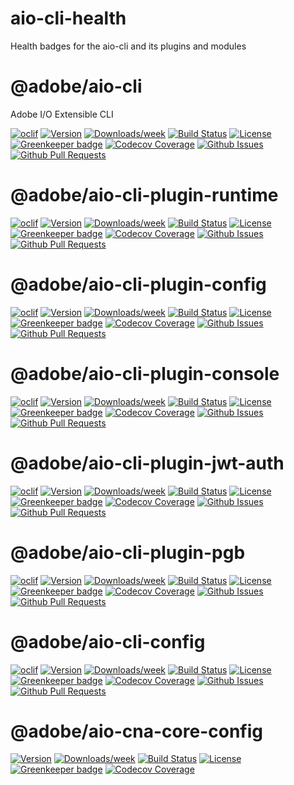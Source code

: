 <!--
Copyright Adobe. All rights reserved.
This file is licensed to you under the Apache License, Version 2.0 (the "License");
you may not use this file except in compliance with the License. You may obtain a copy
of the License at http://www.apache.org/licenses/LICENSE-2.0

Unless required by applicable law or agreed to in writing, software distributed under
the License is distributed on an "AS IS" BASIS, WITHOUT WARRANTIES OR REPRESENTATIONS
OF ANY KIND, either express or implied. See the License for the specific language
governing permissions and limitations under the License.
-->

# aio-cli-health
Health badges for the aio-cli and its plugins and modules

@adobe/aio-cli
===

Adobe I/O Extensible CLI

[![oclif](https://img.shields.io/badge/cli-oclif-brightgreen.svg)](https://oclif.io)
[![Version](https://img.shields.io/npm/v/@adobe/aio-cli.svg)](https://npmjs.org/package/@adobe/aio-cli)
[![Downloads/week](https://img.shields.io/npm/dw/@adobe/aio-cli.svg)](https://npmjs.org/package/@adobe/aio-cli)
[![Build Status](https://travis-ci.com/adobe/aio-cli.svg?branch=master)](https://travis-ci.com/adobe/aio-cli)
[![License](https://img.shields.io/badge/License-Apache%202.0-blue.svg)](https://opensource.org/licenses/Apache-2.0) 
[![Greenkeeper badge](https://badges.greenkeeper.io/adobe/aio-cli.svg)](https://greenkeeper.io/)
[![Codecov Coverage](https://img.shields.io/codecov/c/github/adobe/aio-cli/master.svg?style=flat-square)](https://codecov.io/gh/adobe/aio-cli/)
[![Github Issues](https://img.shields.io/github/issues/adobe/aio-cli.svg)](https://github.com/adobe/aio-cli/issues)
[![Github Pull Requests](https://img.shields.io/github/issues-pr/adobe/aio-cli.svg)](https://github.com/adobe/aio-cli/pulls)

@adobe/aio-cli-plugin-runtime
===

[![oclif](https://img.shields.io/badge/cli-oclif-brightgreen.svg)](https://oclif.io)
[![Version](https://img.shields.io/npm/v/@adobe/aio-cli-plugin-runtime.svg)](https://npmjs.org/package/@adobe/aio-cli-plugin-runtime)
[![Downloads/week](https://img.shields.io/npm/dw/@adobe/aio-cli-plugin-runtime.svg)](https://npmjs.org/package/@adobe/aio-cli-plugin-runtime)
[![Build Status](https://travis-ci.com/adobe/aio-cli-plugin-runtime.svg?branch=master)](https://travis-ci.com/adobe/aio-cli-plugin-runtime)
[![License](https://img.shields.io/badge/License-Apache%202.0-blue.svg)](https://opensource.org/licenses/Apache-2.0)
[![Greenkeeper badge](https://badges.greenkeeper.io/adobe/aio-cli-plugin-runtime.svg)](https://greenkeeper.io/)
[![Codecov Coverage](https://img.shields.io/codecov/c/github/adobe/aio-cli-plugin-runtime/master.svg?style=flat-square)](https://codecov.io/gh/adobe/aio-cli-plugin-runtime/)
[![Github Issues](https://img.shields.io/github/issues/adobe/aio-cli-plugin-runtime.svg)](https://github.com/adobe/aio-cli-plugin-runtime/issues)
[![Github Pull Requests](https://img.shields.io/github/issues-pr/adobe/aio-cli-plugin-runtime.svg)](https://github.com/adobe/aio-cli-plugin-runtime/pulls)


@adobe/aio-cli-plugin-config
===

[![oclif](https://img.shields.io/badge/cli-oclif-brightgreen.svg)](https://oclif.io)
[![Version](https://img.shields.io/npm/v/@adobe/aio-cli-plugin-config.svg)](https://npmjs.org/package/@adobe/aio-cli-plugin-config)
[![Downloads/week](https://img.shields.io/npm/dw/@adobe/aio-cli-plugin-config.svg)](https://npmjs.org/package/@adobe/aio-cli-plugin-config)
[![Build Status](https://travis-ci.com/adobe/aio-cli-plugin-config.svg?branch=master)](https://travis-ci.com/adobe/aio-cli-plugin-config)
[![License](https://img.shields.io/badge/License-Apache%202.0-blue.svg)](https://opensource.org/licenses/Apache-2.0) 
[![Greenkeeper badge](https://badges.greenkeeper.io/adobe/aio-cli-plugin-config.svg)](https://greenkeeper.io/)
[![Codecov Coverage](https://img.shields.io/codecov/c/github/adobe/aio-cli-plugin-config/master.svg?style=flat-square)](https://codecov.io/gh/adobe/aio-cli-plugin-config/)
[![Github Issues](https://img.shields.io/github/issues/adobe/aio-cli-plugin-config.svg)](https://github.com/adobe/aio-cli-plugin-config/issues)
[![Github Pull Requests](https://img.shields.io/github/issues-pr/adobe/aio-cli-plugin-config.svg)](https://github.com/adobe/aio-cli-plugin-config/pulls)

@adobe/aio-cli-plugin-console
===

[![oclif](https://img.shields.io/badge/cli-oclif-brightgreen.svg)](https://oclif.io)
[![Version](https://img.shields.io/npm/v/@adobe/aio-cli-plugin-console.svg)](https://npmjs.org/package/@adobe/aio-cli-plugin-console)
[![Downloads/week](https://img.shields.io/npm/dw/@adobe/aio-cli-plugin-console.svg)](https://npmjs.org/package/@adobe/aio-cli-plugin-console)
[![Build Status](https://travis-ci.com/adobe/aio-cli-plugin-console.svg?branch=master)](https://travis-ci.com/adobe/aio-cli-plugin-console)
[![License](https://img.shields.io/badge/License-Apache%202.0-blue.svg)](https://opensource.org/licenses/Apache-2.0) 
[![Greenkeeper badge](https://badges.greenkeeper.io/adobe/aio-cli-plugin-console.svg)](https://greenkeeper.io/)
[![Codecov Coverage](https://img.shields.io/codecov/c/github/adobe/aio-cli-plugin-console/master.svg?style=flat-square)](https://codecov.io/gh/adobe/aio-cli-plugin-console/)
[![Github Issues](https://img.shields.io/github/issues/adobe/aio-cli-plugin-console.svg)](https://github.com/adobe/aio-cli-plugin-console/issues)
[![Github Pull Requests](https://img.shields.io/github/issues-pr/adobe/aio-cli-plugin-console.svg)](https://github.com/adobe/aio-cli-plugin-console/pulls)

@adobe/aio-cli-plugin-jwt-auth
=======================

[![oclif](https://img.shields.io/badge/cli-oclif-brightgreen.svg)](https://oclif.io)
[![Version](https://img.shields.io/npm/v/@adobe/aio-cli-plugin-jwt-auth.svg)](https://npmjs.org/package/@adobe/aio-cli-plugin-jwt-auth)
[![Downloads/week](https://img.shields.io/npm/dw/@adobe/aio-cli-plugin-jwt-auth.svg)](https://npmjs.org/package/@adobe/aio-cli-plugin-jwt-auth)
[![Build Status](https://travis-ci.com/adobe/aio-cli-plugin-jwt-auth.svg?branch=master)](https://travis-ci.com/adobe/aio-cli-plugin-jwt-auth)
[![License](https://img.shields.io/badge/License-Apache%202.0-blue.svg)](https://opensource.org/licenses/Apache-2.0) 
[![Greenkeeper badge](https://badges.greenkeeper.io/adobe/aio-cli-plugin-jwt-auth.svg)](https://greenkeeper.io/)
[![Codecov Coverage](https://img.shields.io/codecov/c/github/adobe/aio-cli-plugin-jwt-auth/master.svg?style=flat-square)](https://codecov.io/gh/adobe/aio-cli-plugin-jwt-auth/)
[![Github Issues](https://img.shields.io/github/issues/adobe/aio-cli-plugin-jwt-auth.svg)](https://github.com/adobe/aio-cli-plugin-jwt-auth/issues)
[![Github Pull Requests](https://img.shields.io/github/issues-pr/adobe/aio-cli-plugin-jwt-auth.svg)](https://github.com/adobe/aio-cli-plugin-jwt-auth/pulls)

@adobe/aio-cli-plugin-pgb
=======================

[![oclif](https://img.shields.io/badge/cli-oclif-brightgreen.svg)](https://oclif.io)
[![Version](https://img.shields.io/npm/v/@adobe/aio-cli-plugin-pgb.svg)](https://npmjs.org/package/@adobe/aio-cli-plugin-pgb)
[![Downloads/week](https://img.shields.io/npm/dw/@adobe/aio-cli-plugin-pgb.svg)](https://npmjs.org/package/@adobe/aio-cli-plugin-pgb)
[![Build Status](https://travis-ci.com/adobe/aio-cli-plugin-pgb.svg?branch=master)](https://travis-ci.com/adobe/aio-cli-plugin-pgb)
[![License](https://img.shields.io/badge/License-Apache%202.0-blue.svg)](https://opensource.org/licenses/Apache-2.0) 
[![Greenkeeper badge](https://badges.greenkeeper.io/adobe/aio-cli-plugin-pgb.svg)](https://greenkeeper.io/)
[![Codecov Coverage](https://img.shields.io/codecov/c/github/adobe/aio-cli-plugin-pgb/master.svg?style=flat-square)](https://codecov.io/gh/adobe/aio-cli-plugin-pgb/)
[![Github Issues](https://img.shields.io/github/issues/adobe/aio-cli-plugin-pgb.svg)](https://github.com/adobe/aio-cli-plugin-pgb/issues)
[![Github Pull Requests](https://img.shields.io/github/issues-pr/adobe/aio-cli-plugin-pgb.svg)](https://github.com/adobe/aio-cli-plugin-pgb/pulls)

@adobe/aio-cli-config
=======================

[![oclif](https://img.shields.io/badge/cli-oclif-brightgreen.svg)](https://oclif.io)
[![Version](https://img.shields.io/npm/v/@adobe/aio-cli-config.svg)](https://npmjs.org/package/@adobe/aio-cli-config)
[![Downloads/week](https://img.shields.io/npm/dw/@adobe/aio-cli-config.svg)](https://npmjs.org/package/@adobe/aio-cli-config)
[![Build Status](https://travis-ci.com/adobe/aio-cli-config.svg?branch=master)](https://travis-ci.com/adobe/aio-cli-config)
[![License](https://img.shields.io/badge/License-Apache%202.0-blue.svg)](https://opensource.org/licenses/Apache-2.0) 
[![Greenkeeper badge](https://badges.greenkeeper.io/adobe/aio-cli-plugin-pgb.svg)](https://greenkeeper.io/)
[![Codecov Coverage](https://img.shields.io/codecov/c/github/adobe/aio-cli-config/master.svg?style=flat-square)](https://codecov.io/gh/adobe/aio-cli-config/)
[![Github Issues](https://img.shields.io/github/issues/adobe/aio-cli-config.svg)](https://github.com/adobe/aio-cli-config/issues)
[![Github Pull Requests](https://img.shields.io/github/issues-pr/adobe/aio-cli-config.svg)](https://github.com/adobe/aio-cli-config/pulls)

@adobe/aio-cna-core-config
=======================

[![Version](https://img.shields.io/npm/v/@adobe/aio-cna-core-config.svg)](https://npmjs.org/package/@adobe/aio-cna-core-config)
[![Downloads/week](https://img.shields.io/npm/dw/@adobe/aio-cna-core-config.svg)](https://npmjs.org/package/@adobe/aio-cna-core-config)
[![Build Status](https://travis-ci.com/adobe/aio-cna-core-config.svg?branch=master)](https://travis-ci.com/adobe/aio-cna-core-config)
[![License](https://img.shields.io/badge/License-Apache%202.0-blue.svg)](https://opensource.org/licenses/Apache-2.0) [![Greenkeeper badge](https://badges.greenkeeper.io/adobe/aio-cna-core-config.svg)](https://greenkeeper.io/)
[![Codecov Coverage](https://img.shields.io/codecov/c/github/adobe/aio-cna-core-config/master.svg?style=flat-square)](https://codecov.io/gh/adobe/aio-cna-core-config/)
